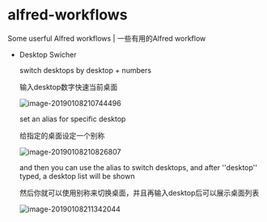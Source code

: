 # alfred-workflows
Some userful Alfred workflows | 一些有用的Alfred workflow

* Desktop Swicher

  switch desktops by desktop + numbers

  输入desktop数字快速当前桌面

  ![image-20190108210744496](https://ws4.sinaimg.cn/large/006tNc79gy1fyzhkw77rwj30v206ejs1.jpg)

  set an alias for specific desktop

  给指定的桌面设定一个别称

  ![image-20190108210826807](https://ws3.sinaimg.cn/large/006tNc79gy1fyzhkya6qyj30v006adgn.jpg)

  and then you can use the alias to switch desktops, and after ''desktop'' typed, a desktop list will be shown

  然后你就可以使用别称来切换桌面，并且再输入desktop后可以展示桌面列表

  ![image-20190108211342044](https://ws1.sinaimg.cn/large/006tNc79gy1fyzhkx8tnej30v20ga0uj.jpg)